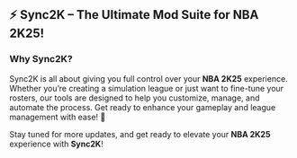 ## :zap: **Sync2K – The Ultimate Mod Suite for NBA 2K25!**

### **Why Sync2K?**
Sync2K is all about giving you full control over your **NBA 2K25** experience. Whether you’re creating a simulation league or just want to fine-tune your rosters, our tools are designed to help you customize, manage, and automate the process. Get ready to enhance your gameplay and league management with ease! :rocket:

Stay tuned for more updates, and get ready to elevate your **NBA 2K25** experience with **Sync2K**!
